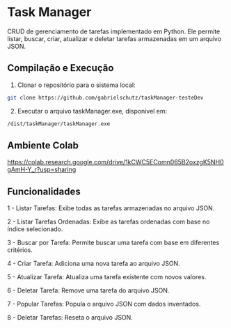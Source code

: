 # Task Manager

CRUD de gerenciamento de tarefas implementado em Python. Ele permite listar, buscar, criar, atualizar e deletar tarefas armazenadas em um arquivo JSON.

## Compilação e Execução

1. Clonar o repositório para o sistema local:

```bash
git clone https://github.com/gabrielschutz/taskManager-testeDev
```
2. Executar o arquivo taskManager.exe, disponivel em:

```bash
/dist/taskManager/taskManager.exe
```
## Ambiente Colab

https://colab.research.google.com/drive/1kCWC5EComn065B2oxzgK5NH0gAmH-Y_r?usp=sharing

## Funcionalidades

1 - Listar Tarefas: Exibe todas as tarefas armazenadas no arquivo JSON.

2 - Listar Tarefas Ordenadas: Exibe as tarefas ordenadas com base no índice selecionado.

3 - Buscar por Tarefa: Permite buscar uma tarefa com base em diferentes critérios.

4 - Criar Tarefa: Adiciona uma nova tarefa ao arquivo JSON.

5 - Atualizar Tarefa: Atualiza uma tarefa existente com novos valores.

6 - Deletar Tarefa: Remove uma tarefa do arquivo JSON.

7 - Popular Tarefas: Popula o arquivo JSON com dados inventados.

8 - Deletar Tarefas: Reseta o arquivo JSON.
